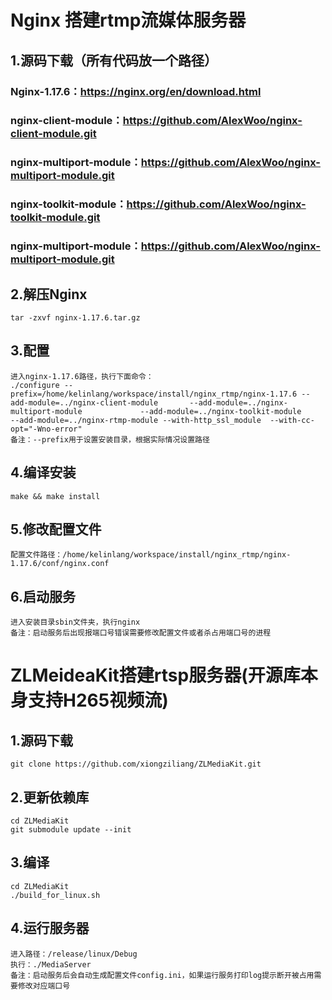 # Nginx 搭建rtmp流媒体服务器
## 1.源码下载（所有代码放一个路径）
### Nginx-1.17.6：https://nginx.org/en/download.html
### nginx-client-module：https://github.com/AlexWoo/nginx-client-module.git
### nginx-multiport-module：https://github.com/AlexWoo/nginx-multiport-module.git
### nginx-toolkit-module：https://github.com/AlexWoo/nginx-toolkit-module.git
### nginx-multiport-module：https://github.com/AlexWoo/nginx-multiport-module.git

## 2.解压Nginx  
    tar -zxvf nginx-1.17.6.tar.gz

## 3.配置
    进入nginx-1.17.6路径，执行下面命令：
    ./configure --prefix=/home/kelinlang/workspace/install/nginx_rtmp/nginx-1.17.6 --add-module=../nginx-client-module       --add-module=../nginx-multiport-module             --add-module=../nginx-toolkit-module                   --add-module=../nginx-rtmp-module --with-http_ssl_module  --with-cc-opt="-Wno-error"
    备注：--prefix用于设置安装目录，根据实际情况设置路径

## 4.编译安装
    make && make install

## 5.修改配置文件
    配置文件路径：/home/kelinlang/workspace/install/nginx_rtmp/nginx-1.17.6/conf/nginx.conf
## 6.启动服务
    进入安装目录sbin文件夹，执行nginx
    备注：启动服务后出现报端口号错误需要修改配置文件或者杀占用端口号的进程


# ZLMeideaKit搭建rtsp服务器(开源库本身支持H265视频流)
## 1.源码下载
    git clone https://github.com/xiongziliang/ZLMediaKit.git
## 2.更新依赖库
    cd ZLMediaKit
    git submodule update --init
## 3.编译
    cd ZLMediaKit
    ./build_for_linux.sh 
## 4.运行服务器
    进入路径：/release/linux/Debug
    执行：./MediaServer
    备注：启动服务后会自动生成配置文件config.ini，如果运行服务打印log提示断开被占用需要修改对应端口号

